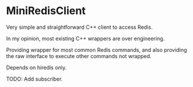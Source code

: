 # MiniRedisClient

Very simple and straightforward C++ client to access Redis. 


In my opinion, most existing C++ wrappers are over engineering. 


Providing wrapper for most common Redis commands, and also providing the raw interface to execute other commands not wrapped. 


Depends on hiredis only. 


TODO: Add subscriber.




